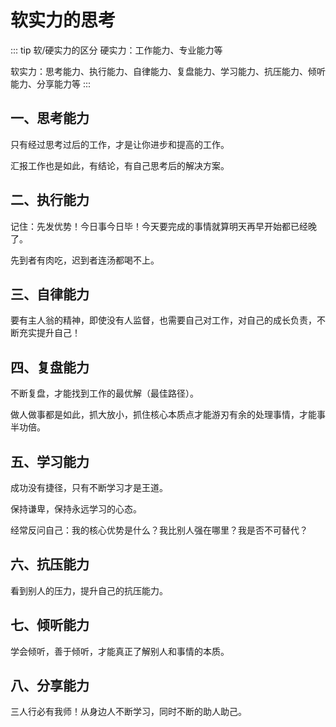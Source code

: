 # 软实力的思考

::: tip 软/硬实力的区分
硬实力：工作能力、专业能力等

软实力：思考能力、执行能力、自律能力、复盘能力、学习能力、抗压能力、倾听能力、分享能力等
:::

## 一、思考能力

只有经过思考过后的工作，才是让你进步和提高的工作。

汇报工作也是如此，有结论，有自己思考后的解决方案。

## 二、执行能力

记住：先发优势！今日事今日毕！今天要完成的事情就算明天再早开始都已经晚了。

先到者有肉吃，迟到者连汤都喝不上。

## 三、自律能力

要有主人翁的精神，即使没有人监督，也需要自己对工作，对自己的成长负责，不断充实提升自己！

## 四、复盘能力

不断复盘，才能找到工作的最优解（最佳路径）。

做人做事都是如此，抓大放小，抓住核心本质点才能游刃有余的处理事情，才能事半功倍。

## 五、学习能力

成功没有捷径，只有不断学习才是王道。

保持谦卑，保持永远学习的心态。

经常反问自己：我的核心优势是什么？我比别人强在哪里？我是否不可替代？

## 六、抗压能力

看到别人的压力，提升自己的抗压能力。

## 七、倾听能力

学会倾听，善于倾听，才能真正了解别人和事情的本质。

## 八、分享能力

三人行必有我师！从身边人不断学习，同时不断的助人助己。
